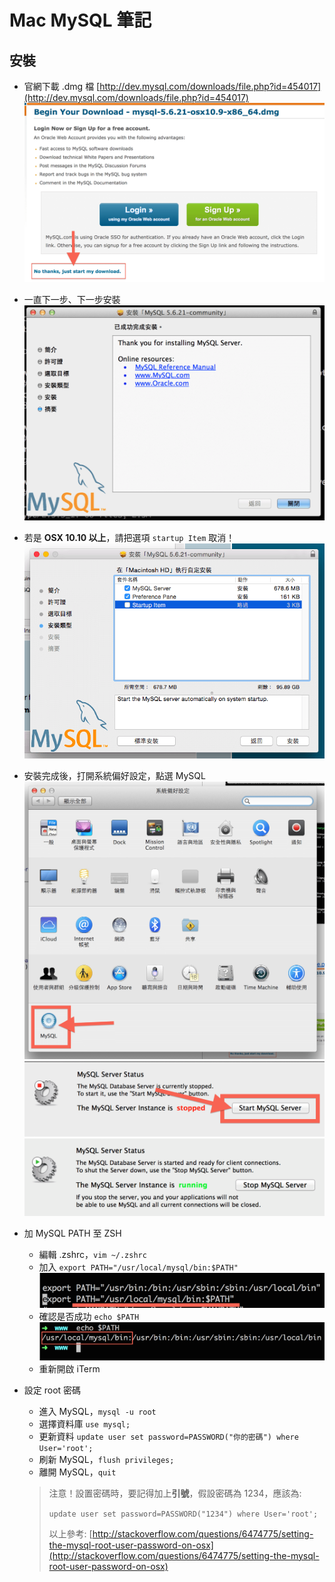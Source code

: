 # Mac MySQL 筆記

## 安裝
* 官網下載 .dmg 檔 [http://dev.mysql.com/downloads/file.php?id=454017](http://dev.mysql.com/downloads/file.php?id=454017)
![](img/mysql-01.png)

* 一直下一步、下一步安裝
![](img/mysql-02.png)
* 若是 **OSX 10.10 以上**，請把選項 `startup Item` 取消！
![](img/mysql-08.png)
* 安裝完成後，打開系統偏好設定，點選 MySQL
![](img/mysql-03.png)
![](img/mysql-04.png)
![](img/mysql-05.png)

* 加 MySQL PATH 至 ZSH
	* 編輯 .zshrc，`vim ~/.zshrc`
	* 加入 `export PATH="/usr/local/mysql/bin:$PATH"`
	![](img/mysql-06.png)
	* 確認是否成功 `echo $PATH`
	![](img/mysql-07.png)
	* 重新開啟 iTerm

* 設定 root 密碼
	* 進入 MySQL，`mysql -u root`
	* 選擇資料庫 `use mysql;`
	* 更新資料 `update user set password=PASSWORD("你的密碼") where User='root';`
	* 刷新 MySQL，`flush privileges;`
	* 離開 MySQL，`quit`

	> 注意！設置密碼時，要記得加上**引號**，假設密碼為 1234，應該為:
	>
	> `update user set password=PASSWORD("1234") where User='root';`
	>
	> 以上參考: [http://stackoverflow.com/questions/6474775/setting-the-mysql-root-user-password-on-osx](http://stackoverflow.com/questions/6474775/setting-the-mysql-root-user-password-on-osx)


